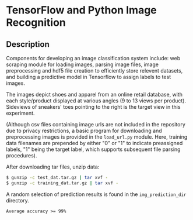 # TensorFlow and Python Image Recognition 

## Description
Components for developing an image classification system include: web scraping module for loading images, parsing image files, image preprocessing and hdf5 file creation to efficiently store relevent datasets, and building a predictive model in Tensorflow to assign labels to test images.

The images depict shoes and apparel from an online retail database, with each style/product displayed at various angles (9 to 13 views per product). Sideviews of sneakers' toes pointing to the right is the target view in this experiment. 

(Although csv files containing image urls are not included in the repository due to privacy restrictions, a basic program for downloading and preprocessing images is provided in the `load_url.py` module. Here, training data filenames are prepended by either "0" or "1" to indicate preassigned labels, "1" being the target label, which supports subsequent file parsing procedures).

After downloading tar files, unzip data: 

```bash
$ gunzip -c test_dat.tar.gz | tar xvf -
$ gunzip -c training_dat.tar.gz | tar xvf -
```

A random selection of prediction results is found in the `img_prediction_dir` directory. 

```
Average accuracy >= 99%
```